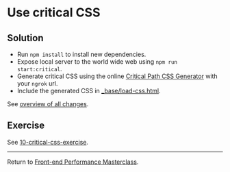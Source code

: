 # Use critical CSS

## Solution

* Run `npm install` to install new dependencies.
* Expose local server to the world wide web using `npm run start:critical`.
* Generate critical CSS using the online [Critical Path CSS Generator](https://jonassebastianohlsson.com/criticalpathcssgenerator/) with your `ngrok` url.
* Include the generated CSS in [_base/load-css.html](src/optimised/_base/load-css.html).

See [overview of all changes](https://github.com/voorhoede/front-end-performance-masterclass/commit/1c10fa351968d1ebb281782d1288398aa59df628).


## Exercise

See [10-critical-css-exercise](https://github.com/voorhoede/front-end-performance-masterclass/tree/10-critical-css-exercise).

---

Return to [Front-end Performance Masterclass](https://github.com/voorhoede/front-end-performance-masterclass).